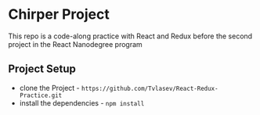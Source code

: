 # Chirper Project

This repo is a code-along practice with React and Redux before the second project in the React Nanodegree program

## Project Setup

* clone the Project - `https://github.com/Tvlasev/React-Redux-Practice.git`
* install the dependencies - `npm install`


